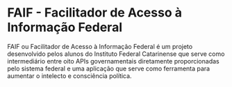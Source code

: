 # FAIF - Facilitador de Acesso à Informação Federal
FAIF ou Facilitador de Acesso à Informação Federal é um projeto desenvolvido pelos alunos do Instituto Federal Catarinense que serve como intermediário entre oito APIs governamentais diretamente proporcionadas pelo sistema federal e uma aplicação que serve como ferramenta para aumentar o intelecto e consciência política. 
